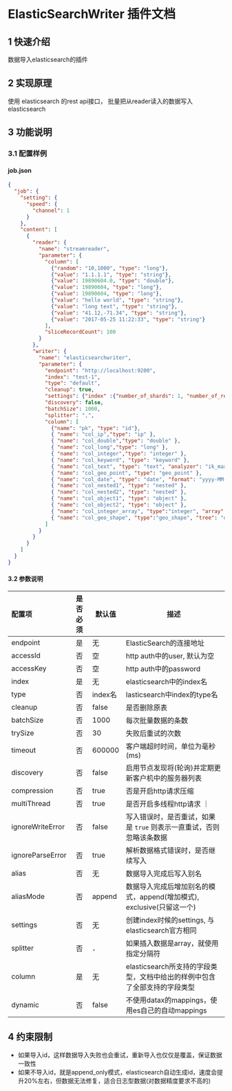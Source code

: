 # ElasticSearchWriter 插件文档

## 1 快速介绍

数据导入elasticsearch的插件

## 2 实现原理

使用 elasticsearch 的rest api接口， 批量把从reader读入的数据写入elasticsearch

## 3 功能说明

### 3.1 配置样例

#### job.json

```json
{
  "job": {
    "setting": {
      "speed": {
        "channel": 1
      }
    },
    "content": [
      {
        "reader": {
          "name": "streamreader",
          "parameter": {
            "column": [
              {"random": "10,1000", "type": "long"},
              {"value": "1.1.1.1", "type": "string"},
              {"value": 19890604.0, "type": "double"},
              {"value": 19890604, "type": "long"},
              {"value": 19890604, "type": "long"},
              {"value": "hello world", "type": "string"},
              {"value": "long text", "type": "string"},
              {"value": "41.12,-71.34", "type": "string"},
              {"value": "2017-05-25 11:22:33", "type": "string"}
            ],
            "sliceRecordCount": 100
          }
        },
        "writer": {
          "name": "elasticsearchwriter",
          "parameter": {
            "endpoint": "http://localhost:9200",
            "index": "test-1",
            "type": "default",
            "cleanup": true,
            "settings": {"index" :{"number_of_shards": 1, "number_of_replicas": 0}},
            "discovery": false,
            "batchSize": 1000,
            "splitter": ",",
            "column": [
              {"name": "pk", "type": "id"},
              { "name": "col_ip","type": "ip" },
              { "name": "col_double","type": "double" },
              { "name": "col_long","type": "long" },
              { "name": "col_integer","type": "integer" },
              { "name": "col_keyword", "type": "keyword" },
              { "name": "col_text", "type": "text", "analyzer": "ik_max_word"},
              { "name": "col_geo_point", "type": "geo_point" },
              { "name": "col_date", "type": "date", "format": "yyyy-MM-dd HH:mm:ss"},
              { "name": "col_nested1", "type": "nested" },
              { "name": "col_nested2", "type": "nested" },
              { "name": "col_object1", "type": "object" },
              { "name": "col_object2", "type": "object" },
              { "name": "col_integer_array", "type":"integer", "array":true},
              { "name": "col_geo_shape", "type":"geo_shape", "tree": "quadtree", "precision": "10m"}
            ]
          }
        }
      }
    ]
  }
}

```

#### 3.2 参数说明

| 配置项           | 是否必须 | 默认值  | 描述                                                                      |
| :--------------- | :------: | ------- | ------------------------------------------------------------------------- |
| endpoint         |    是    | 无      | ElasticSearch的连接地址                                                   |
| accessId         |    否    | 空      | http auth中的user, 默认为空                                               |
| accessKey        |    否    | 空      | http auth中的password                                                     |
| index            |    是    | 无      | elasticsearch中的index名                                                  |
| type             |    否    | index名 | lasticsearch中index的type名                                               |
| cleanup          |    否    | false   | 是否删除原表                                                              |
| batchSize        |    否    | 1000    | 每次批量数据的条数                                                        |
| trySize          |    否    | 30      | 失败后重试的次数                                                          |
| timeout          |    否    | 600000  | 客户端超时时间，单位为毫秒(ms)                                            |
| discovery        |    否    | false   | 启用节点发现将(轮询)并定期更新客户机中的服务器列表                        |
| compression      |    否    | true    | 否是开启http请求压缩                                                      |
| multiThread      |    否    | true    | 是否开启多线程http请求 ｜                                                 |
| ignoreWriteError |    否    | false   | 写入错误时，是否重试，如果是 `true` 则表示一直重试，否则忽略该条数据      |
| ignoreParseError |    否    | true    | 解析数据格式错误时，是否继续写入                                          |
| alias            |    否    | 无      | 数据导入完成后写入别名                                                    |
| aliasMode        |    否    | append  | 数据导入完成后增加别名的模式，append(增加模式), exclusive(只留这一个)     |
| settings         |    否    | 无      | 创建index时候的settings, 与elasticsearch官方相同                          |
| splitter         |    否    | `,`     | 如果插入数据是array，就使用指定分隔符                                     |
| column           |    是    | 无      | elasticsearch所支持的字段类型，文档中给出的样例中包含了全部支持的字段类型 |
| dynamic          |    否    | false   | 不使用datax的mappings，使用es自己的自动mappings                           |

## 4 约束限制

- 如果导入id，这样数据导入失败也会重试，重新导入也仅仅是覆盖，保证数据一致性
- 如果不导入id，就是append_only模式，elasticsearch自动生成id，速度会提升20%左右，但数据无法修复，适合日志型数据(对数据精度要求不高的)